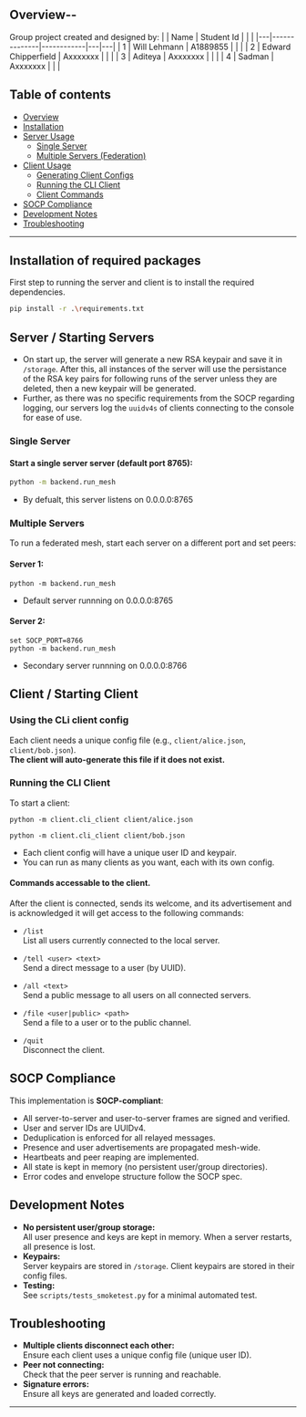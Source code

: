 ## Overview--
Group project created and designed by:
|   | Name         | Student Id |   |   |
|---|--------------|------------|---|---|
| 1 | Will Lehmann | A1889855   |   |   |
| 2 | Edward Chipperfield         |    Axxxxxxx        |   |   |
| 3 | Aditeya            |   Axxxxxxx         |   |   |
| 4 | Sadman             |   Axxxxxxx         |   |   |

## Table of contents

- [Overview](#overview)
- [Installation](#installation-of-required-packages)
- [Server Usage](#server--starting-servers)
  - [Single Server](#single-server)
  - [Multiple Servers (Federation)](#multiple-servers)
- [Client Usage](#client--starting-client)
  - [Generating Client Configs](#using-the-cli-client-config)
  - [Running the CLI Client](#running-the-cli-client)
  - [Client Commands](#commands-accessable-to-the-client)
- [SOCP Compliance](#socp-compliance)
- [Development Notes](#development-notes)
- [Troubleshooting](#troubleshooting)


---
## Installation of required packages

First step to running the server and client is to install the required dependencies.

```sh
pip install -r .\requirements.txt
```


## Server / Starting Servers
- On start up, the server will generate a new RSA keypair and save it in `/storage`. After this, all instances of the server will use the persistance of the RSA key pairs for following runs of the server unless they are deleted, then a new keypair will be generated.
- Further, as there was no specific requirements from the SOCP regarding logging, our servers log the `uuidv4s` of clients connecting to the console for ease of use.
### Single Server

#### Start a single server server (default port 8765):
```sh    
python -m backend.run_mesh
```
- By defualt, this server listens on 0.0.0.0:8765

### Multiple Servers
To run a federated mesh, start each server on a different port and set peers:
#### Server 1:
```console    
python -m backend.run_mesh
```
- Default server runnning on 0.0.0.0:8765

#### Server 2:
```console    
set SOCP_PORT=8766
python -m backend.run_mesh
```
- Secondary server runnning on 0.0.0.0:8766

## Client / Starting Client
### Using the CLi client config
Each client needs a unique config file (e.g., `client/alice.json`, `client/bob.json`).  
**The client will auto-generate this file if it does not exist.**

### Running the CLI Client
To start a client:
```
python -m client.cli_client client/alice.json
```
```
python -m client.cli_client client/bob.json
```

- Each client config will have a unique user ID and keypair.
- You can run as many clients as you want, each with its own config.

#### Commands accessable to the client.
After the client is connected, sends its welcome, and its advertisement and is acknowledged it will get access to the following commands:
- `/list`  
  List all users currently connected to the local server.

- `/tell <user> <text>`  
  Send a direct message to a user (by UUID).

- `/all <text>`  
  Send a public message to all users on all connected servers.

- `/file <user|public> <path>`  
  Send a file to a user or to the public channel.

- `/quit`  
  Disconnect the client.

## SOCP Compliance

This implementation is **SOCP-compliant**:

- All server-to-server and user-to-server frames are signed and verified.
- User and server IDs are UUIDv4.
- Deduplication is enforced for all relayed messages.
- Presence and user advertisements are propagated mesh-wide.
- Heartbeats and peer reaping are implemented.
- All state is kept in memory (no persistent user/group directories).
- Error codes and envelope structure follow the SOCP spec.

## Development Notes

- **No persistent user/group storage:**  
  All user presence and keys are kept in memory. When a server restarts, all presence is lost.
- **Keypairs:**  
  Server keypairs are stored in `/storage`. Client keypairs are stored in their config files.
- **Testing:**  
  See `scripts/tests_smoketest.py` for a minimal automated test.



## Troubleshooting

- **Multiple clients disconnect each other:**  
  Ensure each client uses a unique config file (unique user ID).
- **Peer not connecting:**  
  Check that the peer server is running and reachable.
- **Signature errors:**  
  Ensure all keys are generated and loaded correctly.

---